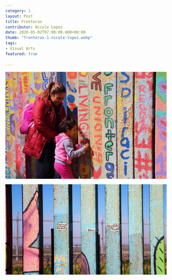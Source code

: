 ```yaml
---
category: 1
layout: Post
title: Fronteras
contributor: Nicole Lopez
date: 2020-05-02T07:00:00.000+00:00
thumb: "fronteras-1-nicole-lopez.webp"
tags: 
- Visual Arts
featured: true

---
```

![Medium: Photography](/uploads/fronteras-1-nicole-lopez.jpg)

![](/uploads/fronteras-2-nicole-lopez.jpg)